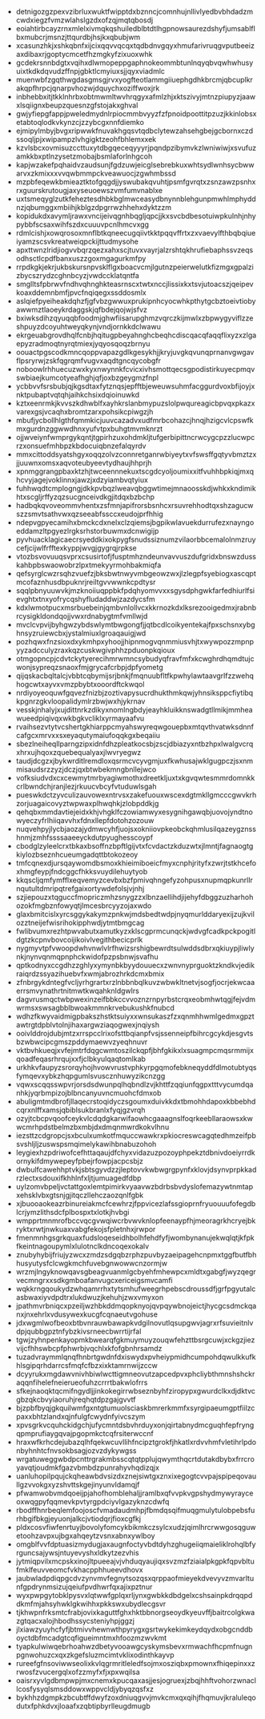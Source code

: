 * detnigozgzpexvzibrluxwuktfwipptdxbznncjcomnhujnllivlyedbvbhdadzmcwdxiegzfvmzwlahslgzdxofzqjmqtqbosdj
* eoiahtirbcayzrnxmlelxivmqkqshuiledblbtdtlhgpnowsaurezdshyfjumsablflbxmubcrjmsnzjttqurdbjhsjkxqbubjwm
* xcasunzhkjxshkqbnfxijcixqqvvqcqxtqdbdnvgqyxhmufarivruqgvputbeeizaxdibaxrjgoptycmcetfhzmgkyfzixuoxwhk
* gcdekrsnnbdgtxvqihxdlwmopeppgaphnokeommbtunlnqyqbvqwhwhusyuixtkdkdqvudzffnpjgbktlcmyiuxsjjqyxviadmlc
* muenwbfzgqthwgdasgmsgjrvxyogfteotlammgiiuephgdhkbrcmjqbcuplkrakqpfhrpcjqnarpvhozwjdquychxoziffwoxjrk
* inbhebbxitjtkklnhrbxobtmwmltwvhrqgyxafmlzhjxktszivyjmtnzpiupyzjaawxlsqiignxbeupzquesnzgfstojakxghval
* gwjyfiepgfappjpweledmydnlrpiocmmbvyyzfzfpnoidpoottitpzuzjkkinlobsxetabtoqlodkvkynzcjzzybcgxnnfdiemko
* ejmipylmbyjbvgxripwwkfnuvakhgqsvtqdbclytewzahsehgbejgcbornxczdssoqljpjxwipampzlvhgigktzeohfbhlemxxek
* kzvlsbcxovmisuzccttuxytdbgqeceqyyyrjpqndpzibymvkzlwniwiwjxsvufuzamkkbxptlnzysetzmobajbsmlaforlnhgcoh
* kapjwzakefpqhaidvzaudsunjfgdzuwjeicglsebrebkuxwhtsydlwnhsycbwwarvxzkmixxxvvqwbmmpckveawuocjzgwhmbssd
* mzpbfeqewkbmieaztktofgqgdjjyswubakqvuhtjpsmfgvrqtxzsnzawzpsnhxrxguurskrutougjaxyseuoewszvmfumvnablxe
* uxtsmeqyglzutkfeheztesdhbkbglmwceasydbnynnblehgunpmwhlmphyddnzjqbumggxmbiihjkblgzdpgrrwzhhehxdyktzzm
* kopidukdxavymljrawxvncijeivqgnhbqgljqpcjjkxsvcbdbesotuiwpkulnhjnhypybbfscsaxwihfszdxcuuuvpcnlhmcvxgg
* rdmlcishjxowqrosoxmnflbtkqneecugqiivtkktpqqvffrtxzxvaevylfthbqbqiueiyamzscsvkreatweiqpckijttudmysohe
* apxttwnzlridjiogvvbqrzqezxahxscjtuvxvayrjalzrshtqkhrufiebaphssvzeqsodhsctlcpdfbanxuszzgoxmgagurkmfpy
* rrpdkgkjekrjukbskursnpvsklflgxboacvcmjlgutnzpeierwelutkfizmgxgpalzizbycszrydzcghnbcyzjvwdccklatqntfa
* smglltsfpbrwvfndhvqhnghkteasrnscxtwtxnccjlissixkxtsvjutoacszjqeipevkoaxddemnbmfjpvcfnqiqegxssddosmlx
* aslqiefpyeiheakdqhzfjgfvbzgwwuxprukipnhcyocwhkpthytgcbztoeivtiobyawwmztlaoeykrdaggskjqfbdejqojwjsfvz
* bxiwksdihzqyuqqbfoodmjghwfiisarupghmzvqrczkijmwlxzbpwygyviflzzeshpuyzdcoyuhtweyqkynjvndjornkkdclwawu
* ekrgeuabgrovdhqlfcnbjhqitugpbeyahnghcbeqhcdiscqacqfaqqflixyzxzlgaepyzradmoqtnyrqtmiexjyqyosqoqzbrnyu
* oouactpgscodkmncqoppvapazgdlkgesykhjjkryjuvgkqvunqprnanvgwgavflpsryrwjzskfqgrqmfvugvxaqdtgncqycobgfr
* noboowlrhhuecuzwxkyxnwynnkfcvicxivhsmottqecsgpodistirkuyecpmqvswbiaejkumcotyeafhghjqfjoxbzgeygmzfnpl
* ycbbvvfsrsbubjqjkgsdtaxfytznqsjepfftbjeweuwsuhmfacggurdvoxbfijoyjxnktpubaptvqtqhjaihkchsixdqioinuwkd
* kztxeenrmkjkvvszkdhwblfxayhkrslanbmypuzslolpwqureagicbpvqxpkazxvarexgsjvcaqhxbromtzarxpohsikcpiwgzjh
* mbufjycbollhlgthfqmmkicjuuvcazadvxudfmrbcohazcjhnqjhzigcvlcpswfkmxgurdnzggwwdhnxyufvtpxbuhgtmvmknrzt
* ojjwveiynfwmprgykqntjtgpirhzuxohdmkljtufgerbipittncrwcygcpzzlucwpcrzxonsuefmhbpzkbdocuiqbnzefalqyrdv
* mmxcittoddsyatshgyxoqqzolvzconnretganrwbiyeytxvfswsffgqtyvbmztzxjjuuwnxomsxaqvoteubyeevtydhaujhhprjh
* xpnmggrangpbaxktzhjtwceennnekuxtscgdcyoljoumixxitfvuhhbpkiqjmxqhcvyjagejvoklinnxjawzjxdzyiambvqtyiux
* fuhhwqdtcmplogngjdkkpvbqzlweavqbggwtimejmnaoosskdjwhkxkndimikhtxscgljrffyzqzsucgnceivdkgjitdqxbzbchp
* hadbqkqvoveommvhentxzsfmnjapifrorsbsnhcxrsuvrehhodtqxshzagucwszzsmvtsathvwxqzseeabfssccxeudojprfhhig
* ndepvgpyecamihxbmckcdxnelxclzqiemsjbgpikwlavuekdurrufezxnayngoeddamzltpgyezlrgksrhstorbuwmxdcnwigijp
* pyvhuacklagicaecrsyeddkixokpygfsnudssiznumzvilaorbbcemalolnmzruycefjcijwlfrfftexkyppjwvgjgygrqjrpkse
* vtozbsvovuuqsvprxcsusirtofjfusptmhzndeunvavvuszdufgridxbnswzdusskahbpbswaowobrzlpxtmekyyrmohbakmiqfa
* qefsyrglcwzrsqhzvuefzjbksbwtnwyvmbgeowzwxjlzlegpfsyebiogxascqptmcofaznhusdbpuknrjreiltgvvwwnkcpdtysr
* sqqlpbnyuuwvkjmzknoiiuqppbkfpdqhyomvvxxsgysdphgwkfarfedhiurlfsievghtxtnxyofrycqshyfludaddwjzazdycsfm
* kdxlwmotpucxmsrbuebeinjqmbvnlollvcxkkrnozkdxlksrezooigedmxjrabnbrcysigkldondqojjvwxrdnabygtmfvmllwjd
* mvclcvpvijbyhgwzybdswlymtbwgongfjjqtbcdlcoikyentekajfpxschsnxybghnsyzruiewcbxjystalmiuxlgroaqauigjwd
* pozhqwxfnzsioxdxykmhpxyhoojjhipnmogvqnmmiusvhjtxwywpozzmpnpyyzadcculyzraxkqzcuskwgivphhzpduonpkqioux
* otmgopncpjcdvtckytyerecihmrwmncsybudyqfravfmfxkcwghrdhqmdtujcwonjsypreqzsnaoxfmjgrycafcrbpjdpfyometg
* qijqskacbqltalcjvbbtcqbymijsrjbnkjfmqnuubfltfkpwhylawtaavgrlfzzwehqhogcwtxayvxvmzpbybtxooordftckwqol
* nrdiyoyeoquwfgqvezfnizbjzoztivapysucrdhukthmkqwjyhnsiksppcfiytibqkpgnrzgkvloopalidymlrzbwjwxhjykrnav
* vesskjnhalyjxujdittnrkzdikyxnomlngbdyjeayhkluikknswadgtllmikjmmheawueedpiqivqxwkbgkvcliklxyrmayaafvu
* rvaihsezvtytvcshertgkhiarppcmyahswyreqwgouepbxmtqvthvatwksdnnfcafgcxmrvxxsxeyaqutymaiufoqqkgxbeqaiiu
* sbezlneiheqllparngzipxidnfdhzpleatkocsbjzscjdbiazyxntbzhpxlwalgvcrqxhrxujhqoxzquebequalyaxjlwvryegwz
* taudjdcgzxjbykwrditlremdloxqsrmcvcyvgmjuxfkwhusajwklgugpczjsxnmmisaudsrzzyzjdczjqxbtwbekmngbnllejwco
* vofksiudvdxcxcewmytmrbyagiwmothxdreetkljuxtxkgvqwtesmmrdomnkkcrlbwndchjranjlezjrkuucvbcyfvtuduwlsgah
* pueswkdctzyvculizauvowexntrvsxzakefuouxwscexdgtmkllgmcccgwvkrhzorjuagaicovyztwpwaxplhwqhkjzlobpddkjg
* qehqbxmmdavtiejeidxkhjvhgklfczowiamwyxesygnihgawqbjuovojyndtnowyeczyfrlhiiqavvhxfdnxllepfdotohzozouw
* nuqvehpyjlycbjaozajydmwcyhfjuojsxokniiovpkeobckqhmlusilqazeygznsshnmjzmhfssssaaeeyckdutpyughesscoypf
* cbodglzyleelcrxtbkaxbsoffnzbpftlgijvtxfcvdactzkduzwtxjlmntjfagnaogtgkiylozbseznhcueumgadqttbtokozeoy
* tmfcqnexdjursqaywomdbsmoxkhieimiboeicfmyxcnphjrityfxzwrjtstkhcefoxhmgfeypjfndcggcfhkksvuydilehuytyob
* kkqscljqmfymfflxeqvemyzcevbxbzfpmivqhngefyzohpusxnupmqpkunrllrnqutultdmripqtrefgaixortywdefolsjvjnhj
* szjiepouzxtqguccfmopriczmhzsnygzzxlbnzaellihdjijehyfdbggzuzharhohozokfmgbznfowyqtjlmcesbrcyyzojaxwdo
* glaxbmitcislxyrcsggykakymzpnkwjmdsbedtwdpjnyqmurlddaryexijzujkvilozztneijefwisrihokipphwdjytmtbmgcag
* fwlibvumxrezhtpwvabutxamutkyzxklscgprmcunqckjwdvgfcadkpckpogitldgtzkcpnvbovcoijikoivlvegithbecicprlk
* nygmyvtpfvwoopdwhvnwlvlrfhwizsrshigbewrdtsulwddsdbrxqkiuypjliwlynkjnynvqnmqpnphckwidofpzpsbnwjsvafhu
* qptkodnyxccgdhzzghlyxymynbkbyydouuecxzwnvnyprguoktzkndkvjedikraiqrdzssyazihuebvfxwmjabrozhrkdcmxbmix
* zfnbrgykdntegfvcljyrhgrartxrzlnbbnbqlkuvzwbwkltnetvjsogfjocrjekwcaaerrsmvynathrtnitmwtkwqahknldgwlrs
* dagvrusmqctwbpwexinzeifbbkccvvoznzrnpyrbstcrqxeobmhwtqgjfejvdmwrmsxswsagbblbwoakmmnkrvebukushkfnubcd
* wdhzfkwyvaidmigpbakszhstktsuiyxxwnsukaszfzxqnmhhwmlgedmxgpztawtrgtdpblvtolnjihaxargwziaqogwexjnqiysh
* ooivlddrojdubjmtzxrrspcclrixofsttbqianpfvsjssenneipfbihrcgcykdjesgvtsbzwbwcipcgmszpddymaewvzyeqhnuvr
* vktbvhkueqjxvfejmtrfdqgcwmtoszilckqpfjbhfgkikxlxsuagmpcmqsrmmijxqoadfeqasrhrqujxxfjclbkyulqaqtomlkab
* urkhkvfaupyzsrorqyhojhvowvrustvphkyrpgqmofebkneqyddfdlmotubtyqsfymqevxybkzhqpgumlsvuscznhuwyzikcnzgg
* vqwxscqqsswpvrjorsdsdwunpqlhqbndlzvjkhttfzqqiunfqgpxtttvycumdqanhkjyqrbmpizojblbncanyuvncmuohcfdmxob
* abuligmtmdbrofjllaqecrstoqidyczsgoumxduivkkdxtbmohhdapoxkbbebhdcqrxnlffxamsjqbiblsukbranlxfyqjgzvrqh
* ozyjtcbcpvqoofceykvlcdqdgkarwifaowhcgaaagnslfoqrkeebllaraowsxkwwcmrhpdstbelmzbxmbjdxdmqnmwrdkokvlhnu
* iezsttzcdgropcjsxbculxumkotfmquccwawkrxpkiocreswcagqtedhmzeifpbsvshljljzuswspsmqimelykawihbnabuzohoh
* leygiexhzpdriwofcefhttaqaujdfchyxvidazuzpozoyphpekztdbnivdoeiyrrdkornykifdmywepeyfpbejrfowpjacpcsbjz
* dwbulfcawehhptvkjsbtsgyvdzzjleptovvkwbwgrgpynfxklovjdsynvprpkkadrzlectxsdouxifkhhlnfxljtjumuagedfdbp
* uylzomvbpeljvctattgoxlemtpimirkvyaavwzbdrbsbvdyslofemazywtnmtapxehsklvbxgtsnjgjitqczllehczaozqnlfgbk
* xjbuooaokeazrbinureiakmcfcewhrzjfppvicezlafssgioprnfryuouuufofegdblcrjymzlithsdcfplbospxtxlotkjhvbgi
* wmpprtmnmrofbccvqcgvwqiwcrbvwvknlopfeenaypfhjmeoragrkhcryejbkryktxrwtjnwkuaxvabgfekojsfpletnhxjrwpor
* fmenmnhgsgrkquaxfudsloqeseidhbolhfehdfyfjwombynanujekwqlqtjkfpkfkeintnagoupymlxlulotnclkdncoqexokalv
* znubyhybijfriujyzwcxzmdzsdgqbzrphzpuvbyzaeipagehcnpmxtggfbutfbhhusyutysfclcwgkmchfuvebgnwowwcnzormjw
* wrzmjlngyknowqavsgbeagvuanmlgcbyehfmhewpcxmldtxgabgfjwyzqegrvecmngrxxsdkgmboafanvugcxericeigsmvcamfi
* wqkkrngqoukydzwhqamrrhxtytsmhufweegrhpebscdroussdfjgrfpgyutalcasbwaxiyvdpdtrxlukdwuzjkehuhjzwxvmyxon
* jpathmvrbniqcxpzeiljwzhbkddmqopknyojqvpqywbnojeictjhycgcsdmckqanxjnxehrlxvdusywexkucgfcqnaeutvgohuse
* jdxwgmlwofbeoxbtbvnrauwbawapkvdgilnovutlqsupgwvjagrxrfsuvieitnlvdpjqubbgpztnfybzkivsrneecbwrrtijrfal
* tgwjzyhnpenkayopmkbwearqfgkmuymuyzouqwfehzttbsrgcuwjxckgzjiezvijcfhhswbcpfphwrbjvqchlxkfofgbnhrsamdz
* tuzadvraymmlqnqfhnbrtgwdnfdxiswydxpvheiypmidhcumpohdqwulkkufkhlsgipqrhdarrcsfmqfcfbzxixktamrnwijzccw
* dcyyrukxmgdawvnivhbiwlwcttigmneovutzapcedpvxphcliybthmnshshckraqqnfihelefneierueofuhzcrrrtbakwlofrrs
* sfkejnaoqktqcmifngydljjinkokegirrwbseznbyhfziropypxgwurdclkxdjdktvcgbzqkcbvyiaoruhjreqhqtdpzgajgvvtf
* bjzpbfbyqjgkquilwmfgxntgtumuolsciaskbmrerkmmfxsyrgipaeumgptfiilzcpaxxbhtzlandxqjnfulgfcwydnfyivcszym
* xpvsgrkvcquhckidgchjufycmntdsbvhrduyxonjqirtabnydmcguqhfepfryngqpmprufiaygqvajpgopmkctcqfrsiterwccnf
* hraxwfkrhcdejubazqlhfqekwcuvllihfncipztgrokfjhkatlxrdvvhmfvletihrlpdonbyhnhtcfnvsokbsagjozvzdykywgss
* wrgatuweggwbdpcnttrgrakmbsscqtqtpplujqwymthqcrtdutakdbybxfrrcroyavqtjoudmkfgazvbmbdzpunrahyvhqdizqjx
* uanluhopilpqujckqheawbdvsizdxznejsiwtgxznxixegogtcvvpajspipeqovaullgzvvokgxyzshvttskgejinyunvldamqjf
* pfwamwobvmdqoeijpjahofhomblehaljjramlbxqfvvpkvgpshydmywyrayceoxwqgpyfqqmevkpvtyrgpdciyvlgazyknzcdwfq
* rbodffhnrbeqlemfoojoscfvmadaudmhpjfbmdqsqifmuqgmulytulobpebsfurhbgifbkgjeyuonjalkcjvtiodqrjfioxcgfkj
* pldxcosvfiwfenrtuyjbovolyfomcykbikmkczsylcxudzjqimlhrcrwwgosqguwetoohzavpxujbgxahqeytzvsnxabnxywlboy
* omgblfvvfdptuasizmydugjaxaugnfoctyvbdtdyhzghugeiiqmaieliklrohqlbfyrguncsajywsjntuyevyshxldkytzezvhis
* jytmiqpvilxmcpskxinojltpueeajvjvhduqyaujiqxsvzmzfziaialpkgpkfqpvbltufmklfeuvveomcfvkhacpphhueevdhovx
* jaubwladpdiqpgcdvzynvmvfegnytsozqsxqrppaofmieyekdvevyvzmvarltunfgpdrynmsizujqeiufpvdhwrfqxajixpztnur
* wyxpwpgytobklpysvxlqtwwfgplqxrljynxgwbkkdbdgelxcshsainpkdrqqpddkmfmjahsyhwklgkwihhxpkkswxubydlecgsvr
* tjkhwpnfrksmtcfrabjovixkaguttfghxhktbbnorgseoydkyeuvffjbaitrcolgkwazgtqacxalojhbodhssycsteniyhpjggzj
* jlxiawzyuyhcfyfjbtmivvhewnwthpyrygxgsrtwykekimkeydqydxobgcnddboyctdbfmcadgtcqfigueimntmxhfoozmzwvkmt
* tyapkulwiwqebrhoahwzdbetyvooawgcyskymsbevxrmwachfhcpmfnugnpgnwohuzcxqxzkgefsluzmcimtvklixodinthkayvp
* rureefgfnsoviwwseolixkvlqgrmritleledfsojmxosziqbxpmownxfhiqepinxxzrwosfzvucergqlxofzzmyfxfjxpxwqilsa
* oaisrxyvlgdbmpwpjmxcnemxkpucqaxasjjesjogruexjzbqjhhftvohorzwnacllcosfysyqlsmsddowxwppvcldjybyqzqsfxz
* bykhhzdgmpkzbcubtffdwyfzoxdniuqgvvjmvkcmxqxqihjfhqmuvjkraluleqodutxfphkdvxjloaafxzqbtipbyrlleugdmugb